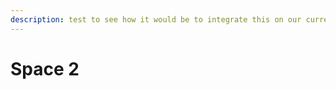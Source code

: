 ```yaml
---
description: test to see how it would be to integrate this on our current doc structure
---
```


# Space 2

